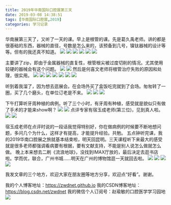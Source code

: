 ```yaml
---
title: 2019年华南国际口腔展第三天
date: 2019-03-08 14:38:51
tags: [华南国际口腔展,2019]
categories: 学习记录
---
```

华南展第三天了，又听了一天的课。早上是根管的课。先是葛久禹老师。讲的都是很基础的东西，器械的直径，号数是怎么来的，该预备到几号，镍钛器械的设计等等。但有的我还真不知道。
![](https://zymblog-1258069789.cos.ap-chengdu.myqcloud.com/blog0106-hnz3/01.png)
![](https://zymblog-1258069789.cos.ap-chengdu.myqcloud.com/blog0106-hnz3/02.png)
![](https://zymblog-1258069789.cos.ap-chengdu.myqcloud.com/blog0106-hnz3/03.png)
![](https://zymblog-1258069789.cos.ap-chengdu.myqcloud.com/blog0106-hnz3/04.png)
![](https://zymblog-1258069789.cos.ap-chengdu.myqcloud.com/blog0106-hnz3/05.png)
![](https://zymblog-1258069789.cos.ap-chengdu.myqcloud.com/blog0106-hnz3/06.png)

主要讲了zip，即由于金属器械的直复性，根管根尖被过度切削的情况。尤其使用较硬的器械会有这个问题。
![](https://zymblog-1258069789.cos.ap-chengdu.myqcloud.com/blog0106-hnz3/07.png)
![](https://zymblog-1258069789.cos.ap-chengdu.myqcloud.com/blog0106-hnz3/08.png)
然后是何喜文老师将根管治疗失败的原因和处理，很实用。
![](https://zymblog-1258069789.cos.ap-chengdu.myqcloud.com/blog0106-hnz3/09.png)
![](https://zymblog-1258069789.cos.ap-chengdu.myqcloud.com/blog0106-hnz3/10.png)
![](https://zymblog-1258069789.cos.ap-chengdu.myqcloud.com/blog0106-hnz3/11.png)
![](https://zymblog-1258069789.cos.ap-chengdu.myqcloud.com/blog0106-hnz3/12.png)
![](https://zymblog-1258069789.cos.ap-chengdu.myqcloud.com/blog0106-hnz3/13.png)
![](https://zymblog-1258069789.cos.ap-chengdu.myqcloud.com/blog0106-hnz3/14.png)
![](https://zymblog-1258069789.cos.ap-chengdu.myqcloud.com/blog0106-hnz3/15.png)

听到着我溜了，因为想去逛展会。在会场外买了盒饭吃完就到了会场。匆匆转了一圈，买了几个磨头，在单位订老是不来。
![](https://zymblog-1258069789.cos.ap-chengdu.myqcloud.com/blog0106-hnz3/16.png)
![](https://zymblog-1258069789.cos.ap-chengdu.myqcloud.com/blog0106-hnz3/17.png)
![](https://zymblog-1258069789.cos.ap-chengdu.myqcloud.com/blog0106-hnz3/18.png)

下午打算听牙周种植的病例。听了三个小时，有牙周有种植，感受就是貌似只有做了手术的才能来show啊？
![](https://zymblog-1258069789.cos.ap-chengdu.myqcloud.com/blog0106-hnz3/19.png)
![](https://zymblog-1258069789.cos.ap-chengdu.myqcloud.com/blog0106-hnz3/20.png)
点评专家有宿玉成老师(第三位)，见到真人啦。
![](https://zymblog-1258069789.cos.ap-chengdu.myqcloud.com/blog0106-hnz3/21.png)
![](https://zymblog-1258069789.cos.ap-chengdu.myqcloud.com/blog0106-hnz3/22.png)

宿玉成老师在点评时说的一段话我觉得特别好，你在做病例的时候要不断地想问题，多问几个为什么，这样才有提高，才能提升经验。共勉。
五点钟听完课，我的2019华南口腔展之旅就基本结束啦，明天回昆明。三天课程听下来最大的感受就是很多老师都强调看病要有根据，要有文献支持，不能是别人说怎么做就怎么做。
晚上本来想去二刷《流浪地球》，没找到IMAX厅放的，最后决定去逛书店啦。学而优，联合，广州书城……明天在广州的博物馆逛一天就回去啦。
![](https://zymblog-1258069789.cos.ap-chengdu.myqcloud.com/blog0106-hnz3/23.png)
![](https://zymblog-1258069789.cos.ap-chengdu.myqcloud.com/blog0106-hnz3/24.png)
![](https://zymblog-1258069789.cos.ap-chengdu.myqcloud.com/blog0106-hnz3/25.png)
![](https://zymblog-1258069789.cos.ap-chengdu.myqcloud.com/blog0106-hnz3/26.png)

我发文章的三个地方，欢迎大家在朋友圈等地方分享，欢迎点“好看”。谢谢。

我的个人博客地址：https://zwdnet.github.io
我的CSDN博客地址：https://blog.csdn.net/zwdnet
我的微信个人订阅号：赵瑜敏的口腔医学学习园地
![](https://zymblog-1258069789.cos.ap-chengdu.myqcloud.com/other/wx.jpg)
